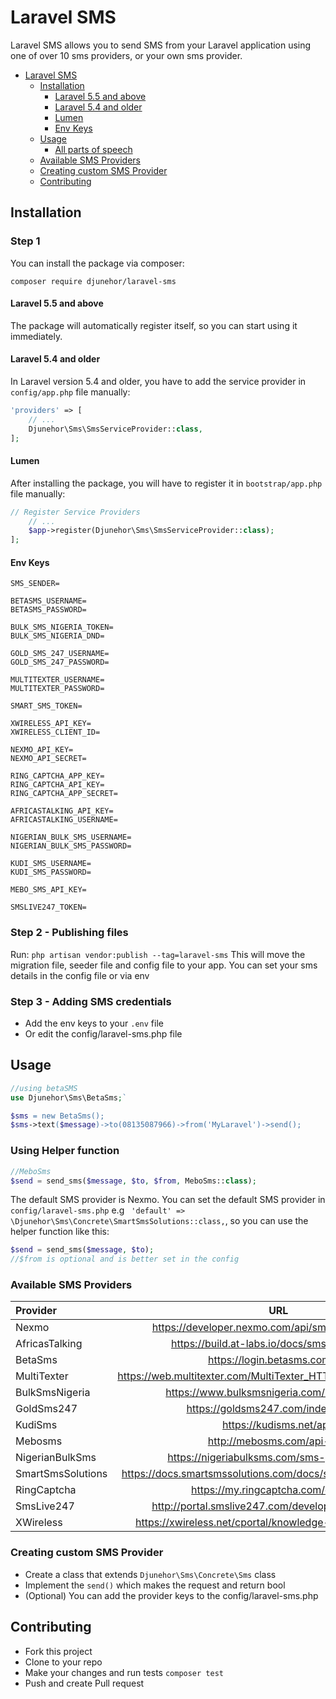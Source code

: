# Laravel SMS

Laravel SMS allows you to send SMS from your Laravel application using one of over 10 sms providers, or your own sms provider.

- [Laravel SMS](#laravel-sms)
    - [Installation](#installation)
        - [Laravel 5.5 and above](#laravel-55-and-above)
        - [Laravel 5.4 and older](#laravel-54-and-older)
        - [Lumen](#lumen)
        - [Env Keys](#env-keys)
    - [Usage](#usage)
        - [All parts of speech](#using-helper-function)
    - [Available SMS Providers](#available-sms-providers)
    - [Creating custom SMS Provider](#creating-custom-sms-provider)
    - [Contributing](#contributing)

## Installation

### Step 1
You can install the package via composer:

```shell
composer require djunehor/laravel-sms
```

#### Laravel 5.5 and above

The package will automatically register itself, so you can start using it immediately.

#### Laravel 5.4 and older

In Laravel version 5.4 and older, you have to add the service provider in `config/app.php` file manually:

```php
'providers' => [
    // ...
    Djunehor\Sms\SmsServiceProvider::class,
];
```
#### Lumen

After installing the package, you will have to register it in `bootstrap/app.php` file manually:
```php
// Register Service Providers
    // ...
    $app->register(Djunehor\Sms\SmsServiceProvider::class);
];
```

#### Env Keys
```dotenv
SMS_SENDER=

BETASMS_USERNAME=
BETASMS_PASSWORD=

BULK_SMS_NIGERIA_TOKEN=
BULK_SMS_NIGERIA_DND=

GOLD_SMS_247_USERNAME=
GOLD_SMS_247_PASSWORD=

MULTITEXTER_USERNAME=
MULTITEXTER_PASSWORD=

SMART_SMS_TOKEN=

XWIRELESS_API_KEY=
XWIRELESS_CLIENT_ID=

NEXMO_API_KEY=
NEXMO_API_SECRET=

RING_CAPTCHA_APP_KEY=
RING_CAPTCHA_API_KEY=
RING_CAPTCHA_APP_SECRET=

AFRICASTALKING_API_KEY=
AFRICASTALKING_USERNAME=

NIGERIAN_BULK_SMS_USERNAME=
NIGERIAN_BULK_SMS_PASSWORD=

KUDI_SMS_USERNAME=
KUDI_SMS_PASSWORD=

MEBO_SMS_API_KEY=

SMSLIVE247_TOKEN=
```


### Step 2 - Publishing files
Run:
`php artisan vendor:publish --tag=laravel-sms`
This will move the migration file, seeder file and config file to your app. You can set your sms details in the config file or via env

### Step 3 - Adding SMS credentials
- Add the env keys to your `.env` file
- Or edit the config/laravel-sms.php file


## Usage
```php
//using betaSMS
use Djunehor\Sms\BetaSms;`

$sms = new BetaSms();
$sms->text($message)->to(08135087966)->from('MyLaravel')->send();
```

### Using Helper function
```php
//MeboSms
$send = send_sms($message, $to, $from, MeboSms::class);
```
The default SMS provider is Nexmo. You can set the default SMS provider in `config/laravel-sms.php` e.g ` 'default' => \Djunehor\Sms\Concrete\SmartSmsSolutions::class,`, so you can use the helper function like this:
```php
$send = send_sms($message, $to);
//$from is optional and is better set in the config
```

### Available SMS Providers
|Provider|URL|Tested|
|:--------- | :-----------------: | :------: |
|Nexmo|https://developer.nexmo.com/api/sms#send-an-sms|Yes|
|AfricasTalking|https://build.at-labs.io/docs/sms%2Fsending|Yes||
|BetaSms|https://login.betasms.com.ng/|Yes|
|MultiTexter|https://web.multitexter.com/MultiTexter_HTTP_SMS_API%202.0.pdf|Yes|
|BulkSmsNigeria|https://www.bulksmsnigeria.com/bulk-sms-api|Yes|
|GoldSms247|https://goldsms247.com/index.php/api|Yes|
|KudiSms|https://kudisms.net/api/|Yes|
|Mebosms|http://mebosms.com/api-sms|Yes|
|NigerianBulkSms|https://nigeriabulksms.com/sms-gateway-api/|Yes|
|SmartSmsSolutions|https://docs.smartsmssolutions.com/docs/send-with-basic-route|Yes|
|RingCaptcha|https://my.ringcaptcha.com/docs/api|No|
|SmsLive247|http://portal.smslive247.com/developer_api/http.aspx|No|
|XWireless|https://xwireless.net/cportal/knowledge-base/article/sms-3|No|

### Creating custom SMS Provider
- Create a class that extends `Djunehor\Sms\Concrete\Sms` class
- Implement the `send()` which makes the request and return bool
- (Optional) You can add the provider keys to the config/laravel-sms.php

## Contributing
- Fork this project
- Clone to your repo
- Make your changes and run tests `composer test`
- Push and create Pull request

